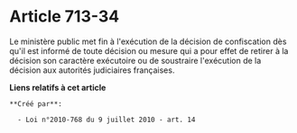 # Article 713-34

Le ministère public met fin à l'exécution de la décision de confiscation dès qu'il est informé de toute décision ou mesure
qui a pour effet de retirer à la décision son caractère exécutoire ou de soustraire l'exécution de la décision aux autorités
judiciaires françaises.

**Liens relatifs à cet article**

	**Créé par**:

	  - Loi n°2010-768 du 9 juillet 2010 - art. 14
